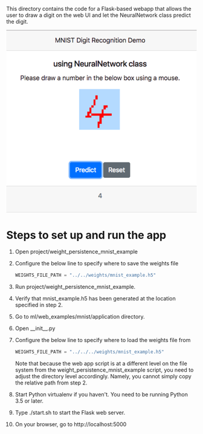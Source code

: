 This directory contains the code for a Flask-based webapp that allows the user to draw a digit on the web UI and let the NeuralNetwork class predict the digit.

![screenshot](https://github.com/hideyukiinada/ml/blob/master/assets/images/mnist-webapp-example.png)

# Steps to set up and run the app
1. Open project/weight_persistence_mnist_example
1. Configure the below line to specify where to save the weights file

    ```python
    WEIGHTS_FILE_PATH = "../../weights/mnist_example.h5"
    ```
1. Run project/weight_persistence_mnist_example.
1. Verify that mnist_example.h5 has been generated at the location specified in step 2. 
1. Go to ml/web_examples/mnist/application directory.
1. Open \_\_init__.py
1. Configure the below line to specify where to load the weights file from
 
    ```python
    WEIGHTS_FILE_PATH = "../../../weights/mnist_example.h5"
    ```
    Note that because the web app script is at a different level on the file system from the weight_persistence_mnist_example script, you need to adjust the directory level accordingly.  Namely, you cannot simply copy the relative path from step 2.
1. Start Python virtualenv if you haven't.  You need to be running Python 3.5 or later.
1. Type ./start.sh to start the Flask web server.
1. On your browser, go to http://localhost:5000


